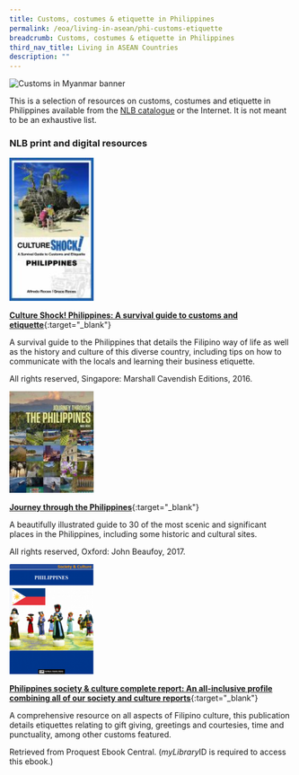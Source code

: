```yaml
---
title: Customs, costumes & etiquette in Philippines
permalink: /eoa/living-in-asean/phi-customs-etiquette
breadcrumb: Customs, costumes & etiquette in Philippines
third_nav_title: Living in ASEAN Countries
description: ""
---
```




<img src="/images/asean-living/Customs-Philippines.jpg" alt="Customs in Myanmar banner" style="width:800px;" />

This is a selection of resources on customs, costumes and etiquette in Philippines available from the [NLB catalogue](http://catalogue.nlb.gov.sg/) or the Internet.  It is not meant to be an exhaustive list.

### **NLB print and digital resources**

<img src="/images/book-covers/Culture-Shock-Philippines-A-survival-guide-to-customs-and-etiquette.jpg" style="width:150px;" />

[**Culture Shock! Philippines: A survival guide to customs and etiquette**](http://eservice.nlb.gov.sg/item_holding.aspx?bid=202558568){:target="_blank"}

A survival guide to the Philippines that details the Filipino way of life as well as the history and culture of this diverse country, including tips on how to communicate with the locals and learning their business etiquette.

All rights reserved, Singapore: Marshall Cavendish Editions, 2016.

<img src="/images/book-covers/Journey-through-the-Philippines.jpg" style="width:150px;" />

[**Journey through the Philippines**](http://eservice.nlb.gov.sg/item_holding.aspx?bid=202900849){:target="_blank"}

A beautifully illustrated guide to 30 of the most scenic and significant places in the Philippines, including some historic and cultural sites.

All rights reserved, Oxford: John Beaufoy, 2017.

<img src="/images/book-covers/Philippines-society-culture-complete-report-An-all-inclusive-profile-combining-all-of-our-society-and-culture-report.png" style="width:150px;" />

[**Philippines society & culture complete report: An all-inclusive profile combining all of our society and culture reports**](http://eresources.nlb.gov.sg/Main/Browse?startsWith=P){:target="_blank"}

A comprehensive resource on all aspects of Filipino culture, this publication details etiquettes relating to gift giving, greetings and courtesies, time and punctuality, among other customs featured.

Retrieved from Proquest Ebook Central.  (*myLibrary*ID is required to access this ebook.)